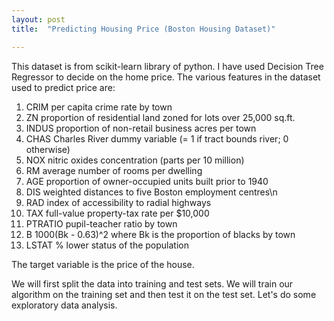 ```yaml
---
layout: post
title:  "Predicting Housing Price (Boston Housing Dataset)"

---
```


This dataset is from scikit-learn library of python. I have used Decision Tree Regressor to decide on the home price. The various features in the dataset used to predict price are:


1. CRIM     per capita crime rate by town       
2. ZN       proportion of residential land zoned for lots over 25,000 sq.ft.
3. INDUS    proportion of non-retail business acres per town
4. CHAS     Charles River dummy variable (= 1 if tract bounds river; 0 otherwise)
5. NOX      nitric oxides concentration (parts per 10 million)
6. RM       average number of rooms per dwelling        
7. AGE      proportion of owner-occupied units built prior to 1940
8. DIS      weighted distances to five Boston employment centres\n        
9. RAD      index of accessibility to radial highways        
10. TAX      full-value property-tax rate per $10,000        
11. PTRATIO  pupil-teacher ratio by town        
12. B        1000(Bk - 0.63)^2 where Bk is the proportion of blacks by town        
18. LSTAT    % lower status of the population        

The target variable is the price of the house.

We will first split the data into training and test sets. We will train our algorithm on the training set and then test it on the test set.
Let's do some exploratory data analysis.
